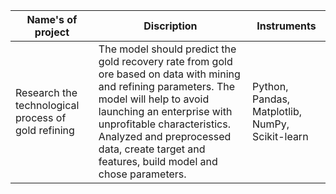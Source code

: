 | **Name's of project**                               |                                                                                                                                            **Discription**                                                                                                                                             |                                 **Instruments** |
|-----------------------------------------------------|-------------------------------------------------------------------------------------------------------------------------------------------------------------------------------------------------------------------------------------------------------------------------------------------------------|-------------------------------------------------|
| Research the technological process of gold refining | The model should predict the gold recovery rate from gold ore based on data with mining and refining parameters. The model will help to avoid launching an enterprise with unprofitable characteristics. Analyzed and preprocessed data, create target and features, build model and chose parameters. | Python, Pandas, Matplotlib, NumPy, Scikit-learn |